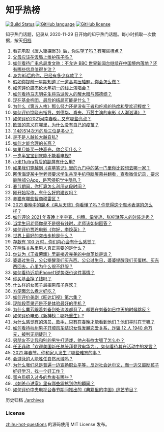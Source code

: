 # 知乎热榜
[![Build Status](https://github.com/ToWeLong/zhihu-hot-questions/workflows/CI/badge.svg)](https://github.com/ToWeLong/zhihu-hot-questions/actions)
[![GitHub language](https://img.shields.io/badge/language-golang-orange.svg)](https://golang.org/)
[![GitHub license](https://img.shields.io/github/license/ToWeLong/zhihu-hot-questions)](https://github.com/ToWeLong/zhihu-hot-questions/blob/main/LICENSE)

知乎热门话题，记录从 2020-11-29 日开始的知乎热门话题。每小时抓取一次数据，按天[归档](./archives)

<!-- BEGIN -->

1. [看完电影《唐人街探案3》后，你失望了吗？有哪些槽点？](https://www.zhihu.com/question/442574355)
1. [父母应该在饭局上维护孩子吗？](https://www.zhihu.com/question/419829368)
1. [如何看待广电总局发文称：不允许 BBC 世界新闻台继续在中国境内落地？还有哪些信息值得关注？](https://www.zhihu.com/question/444040251)
1. [身为95后的你，已经有多少存款了？](https://www.zhihu.com/question/394458863)
1. [假如你提前一星期知道了一道高考压轴题，你会怎么做？](https://www.zhihu.com/question/441336497)
1. [如何评价周杰伦大年初一的线上演唱会？](https://www.zhihu.com/question/444107810)
1. [如何看待马志明先生将马派传人的醒木赠与郭德纲？](https://www.zhihu.com/question/443856454)
1. [现在基金抱团，最后的结局可能是什么？](https://www.zhihu.com/question/438846560)
1. [为什么《第五人格》那么努力还是没有王者和吃鸡的热度和受欢迎程度？](https://www.zhihu.com/question/443133445)
1. [如何评价饶晓志指导，刘德华、肖央、万茜主演的电影《人潮汹涌》？](https://www.zhihu.com/question/443661027)
1. [如何评价2021河南春晚，又有哪些亮点？](https://www.zhihu.com/question/444060916)
1. [欧盟的意义在哪里，为什么没有自己的疫苗？](https://www.zhihu.com/question/443258181)
1. [114的514次方的后三位是多少？](https://www.zhihu.com/question/443918127)
1. [是不是人越长大越自私?](https://www.zhihu.com/question/441223405)
1. [如何才能合理的长高？](https://www.zhihu.com/question/441645089)
1. [如果只能买一块高光，你会买什么？](https://www.zhihu.com/question/300395594)
1. [一岁半宝宝到底能不能看电视?](https://www.zhihu.com/question/429733442)
1. [小米11ultra背后的副屏有什么用?](https://www.zhihu.com/question/444063750)
1. [如果我们穿越到《盗墓笔记》里的九门中的某一门里你比较想去哪一家？](https://www.zhihu.com/question/438686630)
1. [网传海淀某中学老师要求学生共享手机电脑屏幕并翻看，查看微信记录，要求删除部分App，是否侵犯学生隐私？](https://www.zhihu.com/question/444116899)
1. [春节期间，你打算怎么利用这段时间？](https://www.zhihu.com/question/442296246)
1. [刚开始写作，有什么好的建议吗？](https://www.zhihu.com/question/442080079)
1. [养猫有哪些智商税雷区？](https://www.zhihu.com/question/429072443)
1. [2021 春晚中的魔术《喜从天降》你看懂了吗？你觉得这个魔术表演的怎么样？](https://www.zhihu.com/question/444004747)
1. [如何评论 2021 年春晚上李宇春、何穗、奚梦瑶、张梓琳等人的时装走秀？](https://www.zhihu.com/question/443978501)
1. [当学生问老师你是不是很有钱时，老师该如何回答？](https://www.zhihu.com/question/438305748)
1. [如何评价贾玲电影《你好，李焕英》？](https://www.zhihu.com/question/350520117)
1. [世界上最好的突击步枪是什么？](https://www.zhihu.com/question/443302547)
1. [存款有 100 万时，你们内心会有什么感觉？](https://www.zhihu.com/question/435393939)
1. [在两性关系里男人真正需要的是什么？](https://www.zhihu.com/question/319606888)
1. [你认为《王者荣耀》里最接近完美的中单英雄是谁？](https://www.zhihu.com/question/441413465)
1. [婆婆过生日，公公提醒我们买东西。公公过生日，婆婆提醒我们买蛋糕、买东西回去。心里为什么很不舒服？](https://www.zhihu.com/question/308825931)
1. [如何看待近期iPhone11逆势涨价这件事情？](https://www.zhihu.com/question/439628528)
1. [你买基金挣了钱吗？](https://www.zhihu.com/question/410574473)
1. [什么样的女孩子最招男孩子喜欢？](https://www.zhihu.com/question/356308668)
1. [方便面怎么煮才好吃？](https://www.zhihu.com/question/286332661)
1. [如何评价美剧《旺达幻视》第六集？](https://www.zhihu.com/question/444083641)
1. [现阶段苹果还是不是体验最好的手机？](https://www.zhihu.com/question/321893207)
1. [为什么麋芳跟着刘备到处流浪都忍了，却要在刘备如日中天的时候跳反？](https://www.zhihu.com/question/48173294)
1. [如何评价电影《新神榜：哪吒重生》?](https://www.zhihu.com/question/392105090)
1. [为什么感觉有的演员、歌手，只有在春晚才能看到他们？他们平时在干嘛？](https://www.zhihu.com/question/444006435)
1. [如何看待杭州男子开顺风车结识女性发展恋爱关系，诈骗 12 人 1940 余万元，被判无期徒刑？](https://www.zhihu.com/question/443917776)
1. [男朋友不让我和别的男生打游戏，他占有欲太强了怎么办？](https://www.zhihu.com/question/407902269)
1. [任正非称「欢迎美国新任总统拜登致电华为」，如何看待其在活动中的发言？](https://www.zhihu.com/question/443750066)
1. [2021 年春节，你和家人发生了哪些难忘的事？](https://www.zhihu.com/question/443338612)
1. [会游泳的人能胜任自然水域吗？](https://www.zhihu.com/question/308185916)
1. [为什么我们总是普遍一边宣扬职业平等，反对社会达尔文，而一边又鼓励孩子好好学习，找一个好工作？](https://www.zhihu.com/question/443552685)
1. [蛋白质摄入过多的危害有哪些？](https://www.zhihu.com/question/422316054)
1. [《刺杀小说家》里有哪些震撼到你的瞬间？](https://www.zhihu.com/question/315928062)
1. [如何评价中央电视台春节期间推出的《典籍里的中国》综艺节目？](https://www.zhihu.com/question/444106315)

<!-- END -->

历史归档 [./archives](./archives)


### License
[zhihu-hot-questions](https://github.com/towelong/zhihu-hot-questions) 的源码使用 MIT License 发布。